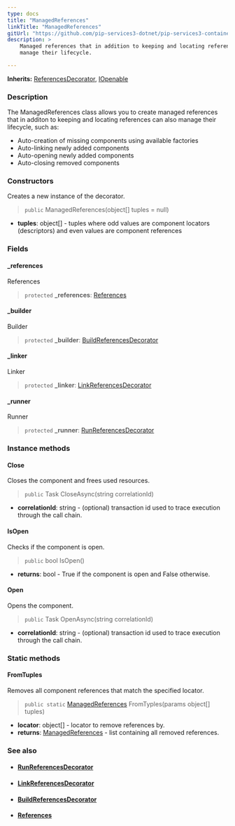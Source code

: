 ```yaml
---
type: docs
title: "ManagedReferences"
linkTitle: "ManagedReferences"
gitUrl: "https://github.com/pip-services3-dotnet/pip-services3-container-dotnet"
description: >
    Managed references that in addition to keeping and locating references can also 
    manage their lifecycle.

---
```


**Inherits:** [ReferencesDecorator](../references_decorator), [IOpenable](../../../commons/run/iopenable)


### Description

The ManagedReferences class allows you to create managed references that in additon to keeping and locating references can also manage their lifecycle, such as:

- Auto-creation of missing components using available factories
- Auto-linking newly added components
- Auto-opening newly added components
- Auto-closing removed components

### Constructors
Creates a new instance of the decorator.

> `public` ManagedReferences(object[] tuples = null)

- **tuples**: object[] - tuples where odd values are component locators (descriptors) and even values are component references

### Fields

<span class="hide-title-link">

#### _references
References
> `protected` **_references**: [References](../../../commons/refer/references)

#### _builder
Builder
> `protected` **_builder**: [BuildReferencesDecorator](../build_references_decorator)

#### _linker
Linker
> `protected` **_linker**: [LinkReferencesDecorator](../link_references_decorator)


#### _runner
Runner
> `protected` **_runner**: [RunReferencesDecorator](../run_references_decorator)

</span>

### Instance methods

#### Close
Closes the component and frees used resources.

> `public` Task CloseAsync(string correlationId)
- **correlationId**: string - (optional) transaction id used to trace execution through the call chain.

#### IsOpen
Checks if the component is open.

> `public` bool IsOpen()
- **returns**: bool - True if the component is open and False otherwise.

#### Open
Opens the component.

> `public` Task OpenAsync(string correlationId)
- **correlationId**: string - (optional) transaction id used to trace execution through the call chain.

### Static methods

#### FromTuples
Removes all component references that match the specified locator.

> `public static` [ManagedReferences]() FromTyples(params object[] tuples)
- **locator**: object[] - locator to remove references by.
- **returns**: [ManagedReferences]() - list containing all removed references.


### See also
- #### [RunReferencesDecorator](../run_references_decorator)
- #### [LinkReferencesDecorator](../link_references_decorator)
- #### [BuildReferencesDecorator](../build_references_decorator)
- #### [References](../../../commons/refer/references)
